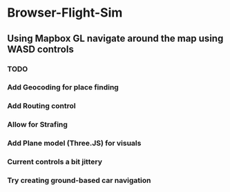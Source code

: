 # Browser-Flight-Sim
## Using Mapbox GL navigate around the map using WASD controls

### TODO
### Add Geocoding for place finding
### Add Routing control
### Allow for Strafing
### Add Plane model (Three.JS) for visuals
### Current controls a bit jittery
### Try creating ground-based car navigation
